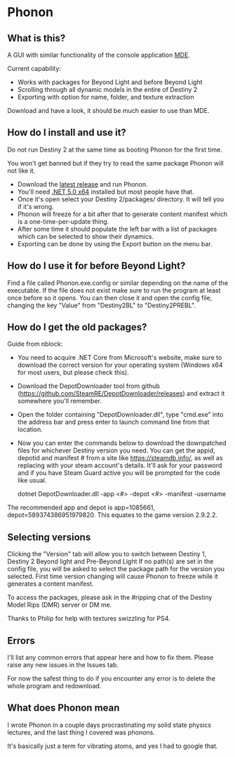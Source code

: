 # Phonon

## What is this?

A GUI with similar functionality of the console application [MDE](https://github.com/MontagueM/MontevenDynamicExtractor).

Current capability:

* Works with packages for Beyond Light and before Beyond Light
* Scrolling through all dynamic models in the entire of Destiny 2
* Exporting with option for name, folder, and texture extraction

Download and have a look, it should be much easier to use than MDE.

## How do I install and use it?

Do not run Destiny 2 at the same time as booting Phonon for the first time. 

You won't get banned but if they try to read the same package Phonon will not like it.

* Download the [latest release](https://github.com/MontagueM/Phonon/releases/latest/) and run Phonon. 
* You'll need [.NET 5.0 x64](https://dotnet.microsoft.com/en-us/download/dotnet/thank-you/runtime-desktop-5.0.12-windows-x64-installer) installed but most people have that.
* Once it's open select your Destiny 2/packages/ directory. It will tell you if it's wrong.
* Phonon will freeze for a bit after that to generate content manifest which is a one-time-per-update thing.
* After some time it should populate the left bar with a list of packages which can be selected to show their dynamics.
* Exporting can be done by using the Export button on the menu bar.

## How do I use it for before Beyond Light?

Find a file called Phonon.exe.config or similar depending on the name of the executable. If the file does not exist make sure to run the program at least once before so it opens. You can then close it and open the config file, changing the key "Value" from "Destiny2BL" to "Destiny2PREBL".

## How do I get the old packages?

Guide from nblock:

* You need to acquire .NET Core from Microsoft's website, make sure to download the correct version for your operating system (Windows x64 for most users, but please check this).
* Download the DepotDownloader tool from github (https://github.com/SteamRE/DepotDownloader/releases) and extract it somewhere you'll remember.
* Open the folder containing "DepotDownloader.dll", type "cmd.exe" into the address bar and press enter to launch command line from that location.
* Now you can enter the commands below to download the downpatched files for whichever Destiny version you need. You can get the appid, depotid and manifest # from a site like https://steamdb.info/, as well as replacing <username> with your steam account's details. It'll ask for your password and if you have Steam Guard active you will be prompted for the code like usual.

  dotnet DepotDownloader.dll -app <#> -depot <#> -manifest <id> -username <user>

 The recommended app and depot is app=1085661, depot=589374386951979820. This equates to the game version 2.9.2.2.

## Selecting versions
  Clicking the "Version" tab will allow you to switch between Destiny 1, Destiny 2 Beyond light and Pre-Beyond Light
  If no path(s) are set in the config file, you will be asked to select the package path for the version you selected.
  First time version changing will cause Phonon to freeze while it generates a content manifest. 

  To access the packages, please ask in the #ripping chat of the Destiny Model Rips (DMR) server or DM me.

  Thanks to Philip for help with textures swizzling for PS4.

## Errors

I'll list any common errors that appear here and how to fix them. Please raise any new issues in the Issues tab.

For now the safest thing to do if you encounter any error is to delete the whole program and redownload.

## What does Phonon mean

I wrote Phonon in a couple days procrastinating my solid state physics lectures, and the last thing I covered was phonons. 

It's basically just a term for vibrating atoms, and yes I had to google that.
